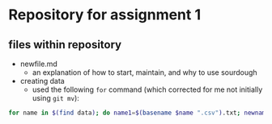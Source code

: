 # Repository for assignment 1
## files within repository
- newfile.md
	- an explanation of how to start, maintain, and why to use sourdough
- creating data
	- used the following `for` command (which corrected for me not initially using `git mv`):

```bash
for name in $(find data); do name1=$(basename $name ".csv").txt; newname=$(basename $name1 ".txt").csv; git mv $name1 data/$newname; done
```
